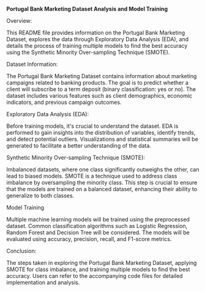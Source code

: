 **Portugal Bank Marketing Dataset Analysis and Model Training**

Overview:

This README file provides information on the Portugal Bank Marketing Dataset, explores the data through Exploratory Data Analysis (EDA), and details the process of training multiple models to find the best accuracy using the Synthetic Minority Over-sampling Technique (SMOTE).

Dataset Information:

The Portugal Bank Marketing Dataset contains information about marketing campaigns related to banking products. The goal is to predict whether a client will subscribe to a term deposit (binary classification: yes or no). The dataset includes various features such as client demographics, economic indicators, and previous campaign outcomes.

Exploratory Data Analysis (EDA):

Before training models, it's crucial to understand the dataset. EDA is performed to gain insights into the distribution of variables, identify trends, and detect potential outliers. Visualizations and statistical summaries will be generated to facilitate a better understanding of the data.

Synthetic Minority Over-sampling Technique (SMOTE):

Imbalanced datasets, where one class significantly outweighs the other, can lead to biased models. SMOTE is a technique used to address class imbalance by oversampling the minority class. This step is crucial to ensure that the models are trained on a balanced dataset, enhancing their ability to generalize to both classes.

Model Training

Multiple machine learning models will be trained using the preprocessed dataset. Common classification algorithms such as Logistic Regression, Random Forest and Decision Tree will be considered. The models will be evaluated using accuracy, precision, recall, and F1-score metrics.

Conclusion:

The steps taken in exploring the Portugal Bank Marketing Dataset, applying SMOTE for class imbalance, and training multiple models to find the best accuracy. Users can refer to the accompanying code files for detailed implementation and analysis.

